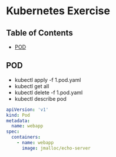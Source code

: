 # Kubernetes Exercise

## Table of Contents

- [POD](POD)

## POD

- kubectl apply -f 1.pod.yaml
- kubectl get all
- kubectl delete -f 1.pod.yaml
- kubectl describe pod <pod-name>

```yaml
apiVersion: 'v1'
kind: Pod
metadata:
  name: webapp
spec:
  containers:
    - name: webapp
      image: jmalloc/echo-server
```

